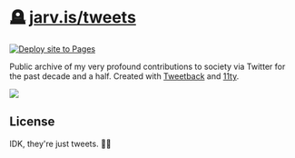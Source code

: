 # 🪦 [jarv.is/tweets](https://jarv.is/tweets/)

[![Deploy site to Pages](https://github.com/jakejarvis/tweets/actions/workflows/gh-pages.yml/badge.svg)](https://github.com/jakejarvis/tweets/actions/workflows/gh-pages.yml)

Public archive of my very profound contributions to society via Twitter for the past decade and a half. Created with [Tweetback](https://github.com/tweetback/tweetback) and [11ty](https://www.11ty.dev/).

![](https://user-images.githubusercontent.com/1703673/202923190-95424152-3eb5-45ed-86e7-0ae0c89f917c.JPG)

## License

IDK, they're just tweets. 🤷‍♂️
